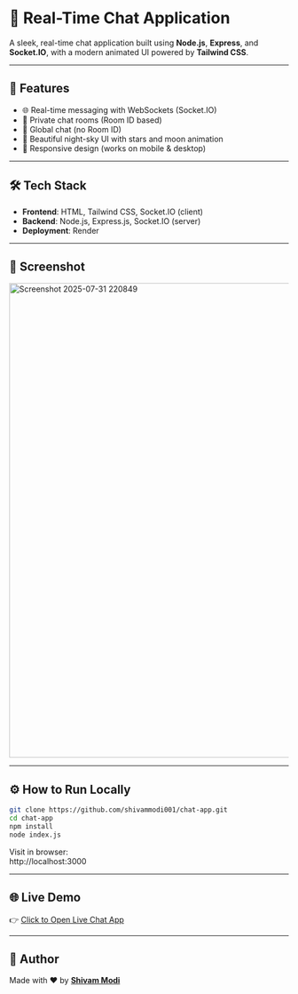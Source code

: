 # 💬 Real-Time Chat Application

A sleek, real-time chat application built using **Node.js**, **Express**, and **Socket.IO**, with a modern animated UI powered by **Tailwind CSS**.

---

## 🚀 Features

- 🌐 Real-time messaging with WebSockets (Socket.IO)
- 🔐 Private chat rooms (Room ID based)
- 💬 Global chat (no Room ID)
- 🌙 Beautiful night-sky UI with stars and moon animation
- 📱 Responsive design (works on mobile & desktop)

---

## 🛠 Tech Stack

- **Frontend**: HTML, Tailwind CSS, Socket.IO (client)
- **Backend**: Node.js, Express.js, Socket.IO (server)
- **Deployment**: Render

---

## 📸 Screenshot

<img width="1919" height="854" alt="Screenshot 2025-07-31 220849" src="https://github.com/user-attachments/assets/247b88c2-e8ae-411f-a92e-faf469aaefe3" />


---

## ⚙️ How to Run Locally

```bash
git clone https://github.com/shivammodi001/chat-app.git
cd chat-app
npm install
node index.js
```

Visit in browser:  
http://localhost:3000

---

## 🌐 Live Demo

👉 [Click to Open Live Chat App](https://chat-app-ma0l.onrender.com/)

---

## 🙌 Author

Made with ❤️ by **[Shivam Modi](https://github.com/shivammodi001)**
